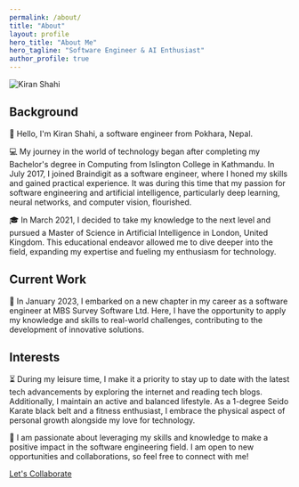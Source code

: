 ```yaml
---
permalink: /about/
title: "About"
layout: profile
hero_title: "About Me"
hero_tagline: "Software Engineer & AI Enthusiast"
author_profile: true
---
```


<img src="{{ '/assets/images/bio-photo.jpg' | relative_url }}" alt="Kiran Shahi" class="bio-photo" />

<div class="about-grid">
<section id="background" class="bio-section">
<h2>Background</h2>
<p>👋 Hello, I'm Kiran Shahi, a software engineer from Pokhara, Nepal.</p>
<p>💻 My journey in the world of technology began after completing my Bachelor's degree in Computing from Islington College in Kathmandu. In July 2017, I joined Braindigit as a software engineer, where I honed my skills and gained practical experience. It was during this time that my passion for software engineering and artificial intelligence, particularly deep learning, neural networks, and computer vision, flourished.</p>
<p>🎓 In March 2021, I decided to take my knowledge to the next level and pursued a Master of Science in Artificial Intelligence in London, United Kingdom. This educational endeavor allowed me to dive deeper into the field, expanding my expertise and fueling my enthusiasm for technology.</p>
</section>

<section id="current-work" class="bio-section">
<h2>Current Work</h2>
<p>💼 In January 2023, I embarked on a new chapter in my career as a software engineer at MBS Survey Software Ltd. Here, I have the opportunity to apply my knowledge and skills to real-world challenges, contributing to the development of innovative solutions.</p>
</section>

<section id="interests" class="bio-section">
<h2>Interests</h2>
<p>⏳ During my leisure time, I make it a priority to stay up to date with the latest tech advancements by exploring the internet and reading tech blogs. Additionally, I maintain an active and balanced lifestyle. As a 1-degree Seido Karate black belt and a fitness enthusiast, I embrace the physical aspect of personal growth alongside my love for technology.</p>
<p>🌟 I am passionate about leveraging my skills and knowledge to make a positive impact in the software engineering field. I am open to new opportunities and collaborations, so feel free to connect with me!</p>
</section>
</div>

<a href="/contact/" class="btn btn--primary btn--large cta">Let's Collaborate</a>
